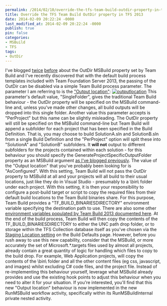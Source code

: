 ```yaml
---
permalink: /2014/02/10/override-the-tfs-team-build-outdir-property-in-tfs-2013/
title: Override the TFS Team Build OutDir property in TFS 2013
date: 2014-02-09 20:22:24 -0000
last_modified_at: 2014-02-09 20:22:24 -0000
publish: true
pin: false
categories:
- MSBuild
- TFS
tags:
- OutDir
---
```

I've blogged [twice](http://blog.stangroome.com/2012/02/03/override-the-tfs-team-build-outdir-property/) [before](http://blog.stangroome.com/2012/05/10/override-the-tfs-team-build-outdir-property-net-4-5/) about the OutDir MSBuild property set by Team Build and I've recently discovered that with the default build process templates included with Team Foundation Server 2013, the passing of the OutDir can be disabled via a simple Team Build process parameter. The parameter I am referring to is the ["Output location"](http://msdn.microsoft.com/en-us/library/dd647547.aspx#output): [![outputlocation](http://blog.stangroome.com/wp-content/uploads/2014/02/outputlocation.png)](http://blog.stangroome.com/wp-content/uploads/2014/02/outputlocation.png) This parameter's default value, "SingleFolder", gives the traditional Team Build behaviour - the OutDir property will be specified on the MSBuild command-line and, unless you've made other changes, all build outputs will be dropped into this single folder. Another value this parameter accepts is "PerProject" but this name can be slightly misleading. The OutDir property will still be specified on the MSBuild command-line but Team Build will append a subfolder for each project that has been specified in the Build Definition. That is, you may choose to build SolutionA.sln and SolutionB.sln from a single Build Definition and the "PerProject" option will split these into "SolutionA" and "SolutionB" subfolders. It **will not** output to different subfolders for the projects contained within each solution - for this behaviour you should specify the GenerateProjectSpecificOutputFolder property as an MSBuild argument [as I've blogged previously](http://blog.stangroome.com/2012/05/10/override-the-tfs-team-build-outdir-property-net-4-5/). The value of the "Output location" that you've probably been looking for is "AsConfigured". With this setting, Team Build will not pass the OutDir property to MSBuild at all and your projects will all build to their usual locations, just like they do in Visual Studio - presumably to a \bin\ folder under each project. With this setting, it is then your responsibility to configure a post-build target or script to copy the required files from their default build locations to the Team Build binaries share. For this purpose, Team Build provides a "TF_BUILD_BINARIESDIRECTORY" environment variable specifying the destination path to use. There are also some other [environment variables populated by Team Build 2013 documented here](http://msdn.microsoft.com/en-us/library/dn376353.aspx#env_vars). At the end of the build process, Team Build will then copy the contents of the TF_BUILD_BINARIESDIRECTORY to either the UNC path drop folder, or to storage within the TFS Collection database itself as you've chosen via the [Staging Location setting](http://msdn.microsoft.com/en-us/library/bb778394.aspx) on the Build Defaults page. However, before you rush away to use this new capability, consider that the MSBuild, or more accurately the set of Microsoft.*.targets files used by almost all projects, already contain a great quantity of logic for handling which files to copy to the build drop. For example, Web Application projects, will copy the contents of the \bin\ folder and all the other content files (eg css, javascript, and images) whilst excluding C# code files, and the project file. Instead of re-implementing this behaviour yourself, leverage what MSBuild already provides and use the existing hook points to adjust this behaviour when you need to alter it for your situation. If you're interested, you'll find that this new "Output location" behaviour is now implemented in the new RunMSBuild workflow activity, specifically within its RunMSBuildInternal private nested activity.
